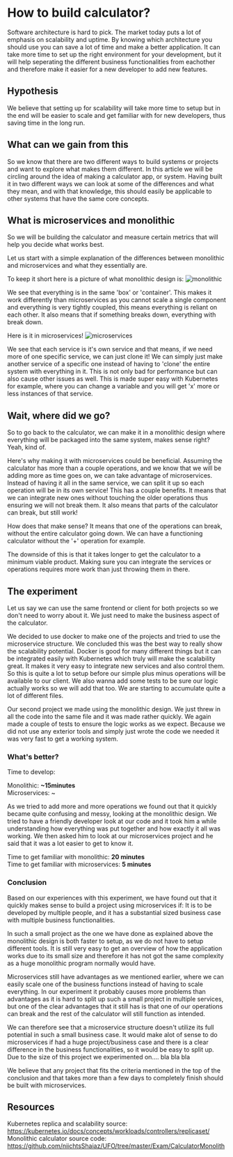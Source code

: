 # How to build calculator?

Software architecture is hard to pick. The market today puts a lot of emphasis on scalability and uptime. By knowing which architecture you should use you can save a lot of time and make a better application. It can take more time to set up the right environment for your development, but it will help seperating the different business functionalities from eachother and therefore make it easier for a new developer to add new features.

## Hypothesis
We believe that setting up for scalability will take more time to setup but in the end will be easier to scale and  get familiar with for new developers, thus saving time in the long run.

## What can we gain from this
So we know that there are two different ways to build systems or projects and want to explore what makes them different. In this article we will be circling around the idea of making a calculator app, or system. Having built it in two different ways we can look at some of the differences and what they mean, and with that knowledge, this should easily be applicable to other systems that have the same core concepts.

## What is microservices and monolithic
So we will be building the calculator and measure certain metrics that will help you decide what works best.

Let us start with a simple explanation of the differences between monolithic and microservices and what they essentially are.

To keep it short here is a picture of what monolithic design is:
![monolithic](https://miro.medium.com/max/2800/1*TRmj8lWyzCufEGjxCONAog.jpeg)

We see that everything is in the same 'box' or 'container'. This makes it work differently than microservices as you cannot scale a single component and everything is very tightly coupled, this means everything is reliant on each other. It also means that if something breaks down, everything with break down.

Here is it in microservices!
![microservices](https://miro.medium.com/max/3444/1*FYrICPQmw3ebh70oswdA6g.png)

We see that each service is it's own service and that means, if we need more of one specific service, we can just clone it! We can simply just make another service of a specific one instead of having to 'clone' the entire system with everything in it. This is not only bad for performance but can also cause other issues as well. This is made super easy with Kubernetes for example, where you can change a variable and you will get 'x' more or less instances of that service.

## Wait, where did we go?
So to go back to the calculator, we can make it in a monolithic design where everything will be packaged into the same system, makes sense right? Yeah, kind of.

Here's why making it with microservices could be beneficial. Assuming the calculator has more than a couple operations, and we know that we will be adding more as time goes on, we can take advantage of microservices. Instead of having it all in the same service, we can split it up so each operation will be in its own service! This has a couple benefits. It means that we can integrate new ones without touching the older operations thus ensuring we will not break them. It also means that parts of the calculator can break, but still work!

How does that make sense? It means that one of the operations can break, without the entire calculator going down. We can have a functioning calculator without the '+' operation for example.

The downside of this is that it takes longer to get the calculator to a minimum viable product. Making sure you can integrate the services or operations requires more work than just throwing them in there.


## The experiment
Let us say we can use the same frontend or client for both projects so we don't need to worry about it. We just need to make the business aspect of the calculator.

We decided to use docker to make one of the projects and tried to use the microservice structure. We concluded this was the best way to really show the scalability potential. Docker is good for many different things but it can be integrated easily with Kubernetes which truly will make the scalability great.
It makes it very easy to integrate new services and also control them. So this is quite a lot to setup before our simple plus minus operations will be available to our client.
We also wanna add some tests to be sure  our logic actually works so we will add that too. We are starting to accumulate quite a lot of different files.

Our second project we made using the monolithic design. We just threw in all the code into the same file and it was made rather quickly. We again made a couple of tests to ensure the logic works as we expect. Because we did not use any exterior tools and simply just wrote the code we needed it was very fast to get a working system.

### What's better?

Time to develop:

Monolithic: **~15minutes**  
Microservices: ~

As we tried to add more and more operations we found out that it quickly became quite confusing and messy, looking at the monolithic design. We tried to have a friendly developer look at our code and it took him a while understanding how everything was put together and how exactly it all was working. We then asked him to look at our microservices project and he said that it was a lot easier to get to know it.   

Time to get familiar with monolithic: **20 minutes**   
Time to get familiar with microservices: **5 minutes**

### Conclusion

Based on our experiences with this experiment, we have found out that it quickly makes sense to build a project using microservices if: It is to be developed by multiple people, and it has a substantial sized business case with multiple business functionalities.

In such a small project as the one we have done as explained above the monolithic design is both faster to setup, as we do not have to setup different tools. It is still very easy to get an overview of how the application works due to its small size and therefore it has not got the same complexity as a huge monolithic program normally would have.

Microservices still have advantages as we mentioned earlier, where we can easily scale one of the business functions instead of having to scale everything. In our experiment it probably causes more problems than advantages as it is hard to split up such a small project in multiple services, but one of the clear advantages that it still has is that one of our operations can break and the rest of the calculator will still function as intended.

We can therefore see that a microservice structure doesn't utilize its full potential in such a small business case. It would make alot of sense to do microservices if had a huge project/business case and there is a clear difference in the business functionalities, so it would be easy to split up. Due to the size of this project we experimented on.... bla bla bla

We believe that any project that fits the criteria mentioned in the top of the conclusion and that takes more than a few days to completely finish should be built with microservices.

## Resources
Kubernetes replica and scalability source: https://kubernetes.io/docs/concepts/workloads/controllers/replicaset/
Monolithic calculator source code: https://github.com/niichtsShaiaz/UFO/tree/master/Exam/CalculatorMonolith
